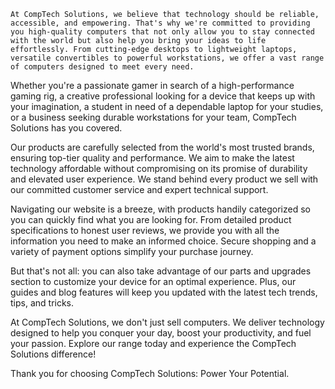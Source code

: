 	At CompTech Solutions, we believe that technology should be reliable, accessible, and empowering. That's why we're committed to providing you high-quality computers that not only allow you to stay connected with the world but also help you bring your ideas to life effortlessly. From cutting-edge desktops to lightweight laptops, versatile convertibles to powerful workstations, we offer a vast range of computers designed to meet every need.

Whether you're a passionate gamer in search of a high-performance gaming rig, a creative professional looking for a device that keeps up with your imagination, a student in need of a dependable laptop for your studies, or a business seeking durable workstations for your team, CompTech Solutions has you covered. 

Our products are carefully selected from the world's most trusted brands, ensuring top-tier quality and performance. We aim to make the latest technology affordable without compromising on its promise of durability and elevated user experience. We stand behind every product we sell with our committed customer service and expert technical support. 

Navigating our website is a breeze, with products handily categorized so you can quickly find what you are looking for. From detailed product specifications to honest user reviews, we provide you with all the information you need to make an informed choice. Secure shopping and a variety of payment options simplify your purchase journey.

But that's not all: you can also take advantage of our parts and upgrades section to customize your device for an optimal experience. Plus, our guides and blog features will keep you updated with the latest tech trends, tips, and tricks.

At CompTech Solutions, we don't just sell computers. We deliver technology designed to help you conquer your day, boost your productivity, and fuel your passion. Explore our range today and experience the CompTech Solutions difference!

Thank you for choosing CompTech Solutions: Power Your Potential.
